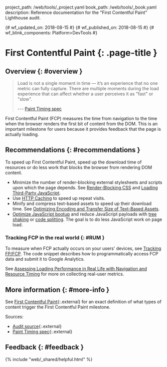 project_path: /web/tools/_project.yaml
book_path: /web/tools/_book.yaml
description: Reference documentation for the "First Contentful Paint" Lighthouse audit.

{# wf_updated_on: 2018-08-15 #}
{# wf_published_on: 2018-08-15 #}
{# wf_blink_components: Platform>DevTools #}

# First Contentful Paint  {: .page-title }

## Overview {: #overview }

<blockquote>
  <p>
    Load is not a single moment in time — it’s an experience that no one metric can fully capture.
    There are multiple moments during the load experience that can affect whether a user perceives
    it as "fast" or "slow".
  </p>
  <p>--- <a class="external" href="https://w3c.github.io/paint-timing/">Paint Timing spec</a></p>
</blockquote>

First Contentful Paint (FCP) measures the time from navigation to the time when the browser renders the
first bit of content from the DOM. This is an important milestone for users because it provides 
feedback that the page is actually loading.

## Recommendations {: #recommendations }

To speed up First Contentful Paint, speed up the download time of resources or do less work that
blocks the browser from rendering DOM content.

* Minimize the number of render-blocking external stylesheets and scripts upon which the page depends.
  See [Render-Blocking CSS](/web/fundamentals/performance/critical-rendering-path/render-blocking-css)
  and [Loading Third-Party JavaScript][3PJS].
* Use [HTTP Caching][Caching] to speed up repeat visits.
* Minify and compress text-based assets to speed up their download time. See [Optimizing Encoding
  and Transfer Size of Text-Based Assets][Text].
* [Optimize JavaScript bootup][bootup] and reduce JavaScript payloads with [tree shaking][tree shaking]
  or [code splitting][code splitting]. The goal is to do less JavaScript work on page load.

[3PJS]: /web/fundamentals/performance/optimizing-content-efficiency/loading-third-party-javascript/
[Caching]: /web/fundamentals/performance/get-started/httpcaching-6
[Text]: /web/fundamentals/performance/optimizing-content-efficiency/optimize-encoding-and-transfer
[bootup]: /web/fundamentals/performance/optimizing-content-efficiency/javascript-startup-optimization/
[tree shaking]: /web/fundamentals/performance/optimizing-javascript/tree-shaking/
[code splitting]: /web/fundamentals/performance/optimizing-javascript/code-splitting/

### Tracking FCP in the real world {: #RUM }

To measure when FCP actually occurs on your users' devices, see
[Tracking FP/FCP](/web/fundamentals/performance/user-centric-performance-metrics#tracking_fpfcp).
The code snippet describes how to programmatically access FCP data and submit it to Google
Analytics.

See [Assessing Loading Performance in Real Life with Navigation and Resource Timing][RUM]
for more on collecting real-user metrics.

[RUM]: /web/fundamentals/performance/navigation-and-resource-timing/

## More information {: #more-info }

See [First Contentful Paint](https://w3c.github.io/paint-timing/#first-contentful-paint){:.external}
for an exact definition of what types of content trigger the First Contentful Paint milestone.

Sources:

* [Audit source][src]{:.external}
* [Paint Timing spec](https://w3c.github.io/paint-timing/){:.external}

[src]: https://github.com/GoogleChrome/lighthouse/blob/master/lighthouse-core/audits/metrics/first-contentful-paint.js

## Feedback {: #feedback }

{% include "web/_shared/helpful.html" %}
